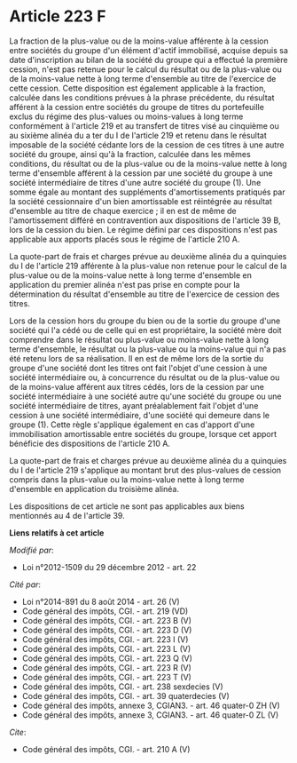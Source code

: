 # Article 223 F

La fraction de la plus-value ou de la moins-value afférente à la cession entre sociétés du groupe d'un élément d'actif
immobilisé, acquise depuis sa date d'inscription au bilan de la société du groupe qui a effectué la première cession, n'est
pas retenue pour le calcul du résultat ou de la plus-value ou de la moins-value nette à long terme d'ensemble au titre de
l'exercice de cette cession. Cette disposition est également applicable à la fraction, calculée dans les conditions prévues à
la phrase précédente, du résultat afférent à la cession entre sociétés du groupe de titres du portefeuille exclus du régime
des plus-values ou moins-values à long terme conformément à l'article 219 et au transfert de titres visé au cinquième ou au
sixième alinéa du a ter du I de l'article 219 et retenu dans le résultat imposable de la société cédante lors de la cession
de ces titres à une autre société du groupe, ainsi qu'à la fraction, calculée dans les mêmes conditions, du résultat ou de la
plus-value ou de la moins-value nette à long terme d'ensemble afférent à la cession par une société du groupe à une société
intermédiaire de titres d'une autre société du groupe (1). Une somme égale au montant des suppléments d'amortissements
pratiqués par la société cessionnaire d'un bien amortissable est réintégrée au résultat d'ensemble au titre de chaque
exercice ; il en est de même de l'amortissement différé en contravention aux dispositions de l'article 39 B, lors de la
cession du bien. Le régime défini par ces dispositions n'est pas applicable aux apports placés sous le régime de l'article
210 A. 

La quote-part de frais et charges prévue au deuxième alinéa du a quinquies du I de l'article 219 afférente à la plus-value
non retenue pour le calcul de la plus-value ou de la moins-value nette à long terme d'ensemble en application du premier
alinéa n'est pas prise en compte pour la détermination du résultat d'ensemble au titre de l'exercice de cession des titres. 

Lors de la cession hors du groupe du bien ou de la sortie du groupe d'une société qui l'a cédé ou de celle qui en est
propriétaire, la société mère doit comprendre dans le résultat ou plus-value ou moins-value nette à long terme d'ensemble, le
résultat ou la plus-value ou la moins-value qui n'a pas été retenu lors de sa réalisation. Il en est de même lors de la
sortie du groupe d'une société dont les titres ont fait l'objet d'une cession à une société intermédiaire ou, à concurrence
du résultat ou de la plus-value ou de la moins-value afférent aux titres cédés, lors de la cession par une société
intermédiaire à une société autre qu'une société du groupe ou une société intermédiaire de titres, ayant préalablement fait
l'objet d'une cession à une société intermédiaire, d'une société qui demeure dans le groupe (1). Cette règle s'applique
également en cas d'apport d'une immobilisation amortissable entre sociétés du groupe, lorsque cet apport bénéficie des
dispositions de l'article 210 A. 

La quote-part de frais et charges prévue au deuxième alinéa du a quinquies du I de l'article 219 s'applique au montant brut
des plus-values de cession compris dans la plus-value ou la moins-value nette à long terme d'ensemble en application du
troisième alinéa. 

Les dispositions de cet article ne sont pas applicables aux biens mentionnés au 4 de l'article 39.

**Liens relatifs à cet article**

_Modifié par_:

  - Loi n°2012-1509 du 29 décembre 2012 - art. 22

_Cité par_:

  - Loi n°2014-891 du 8 août 2014 - art. 26 (V)
  - Code général des impôts, CGI. - art. 219 (VD)
  - Code général des impôts, CGI. - art. 223 B (V)
  - Code général des impôts, CGI. - art. 223 D (V)
  - Code général des impôts, CGI. - art. 223 I (V)
  - Code général des impôts, CGI. - art. 223 L (V)
  - Code général des impôts, CGI. - art. 223 Q (V)
  - Code général des impôts, CGI. - art. 223 R (V)
  - Code général des impôts, CGI. - art. 223 T (V)
  - Code général des impôts, CGI. - art. 238 sexdecies (V)
  - Code général des impôts, CGI. - art. 39 quaterdecies (V)
  - Code général des impôts, annexe 3, CGIAN3. - art. 46 quater-0 ZH (V)
  - Code général des impôts, annexe 3, CGIAN3. - art. 46 quater-0 ZL (V)

_Cite_:

  - Code général des impôts, CGI. - art. 210 A (V)

